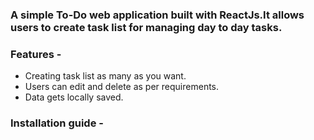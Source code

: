 ### A simple To-Do web application built with ReactJs.It allows users to create task list for managing day to day tasks.


### Features -

* Creating task list as many as you want.
* Users can edit and delete as per requirements.
* Data gets locally saved.


### Installation guide - 










 


